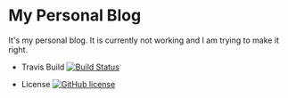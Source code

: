 # My Personal Blog
It's my personal blog. It is currently not working and I am trying to make it right.

* Travis Build [![Build Status](https://travis-ci.com/40437404/40437404.github.io.svg?branch=gh-pages)](https://travis-ci.com/40437404/40437404.github.io)

* License [![GitHub license](https://img.shields.io/github/license/40437404/40437404.github.io)](https://github.com/40437404/40437404.github.io/blob/master/LICENSE)